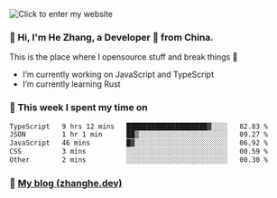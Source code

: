 ![Click to enter my website](https://github.com/zhanghecool/zhanghecool/assets/7930156/9a23f1b1-0360-42fa-a5af-91f48dc9cf5f)

### 👋 Hi, I'm He Zhang, a Developer 🚀 from China.

This is the place where I opensource stuff and break things :rofl:

- I’m currently working on JavaScript and TypeScript
- I’m currently learning Rust

### 💪 This week I spent my time on

<!--START_SECTION:waka-->

```txt
TypeScript   9 hrs 12 mins   ████████████████████▓░░░░   82.83 %
JSON         1 hr 1 min      ██▒░░░░░░░░░░░░░░░░░░░░░░   09.27 %
JavaScript   46 mins         █▓░░░░░░░░░░░░░░░░░░░░░░░   06.92 %
CSS          3 mins          ░░░░░░░░░░░░░░░░░░░░░░░░░   00.59 %
Other        2 mins          ░░░░░░░░░░░░░░░░░░░░░░░░░   00.30 %
```

<!--END_SECTION:waka-->

### 🌈 [My blog (zhanghe.dev)](https://zhanghe.dev) 
